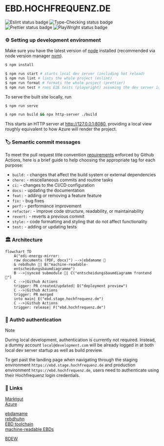 # EBD.HOCHFREQUENZ.DE

![Eslint status badge](https://github.com/Hochfrequenz/ebd.hochfrequenz.de/workflows/Linting/badge.svg)
![Type-Checking status badge](https://github.com/Hochfrequenz/ebd.hochfrequenz.de/workflows/Type-Checking/badge.svg)
![Prettier status badge](https://github.com/Hochfrequenz/ebd.hochfrequenz.de/workflows/Formatting/badge.svg)
![PlayWright status badge](https://github.com/Hochfrequenz/ebd.hochfrequenz.de/workflows/E2E-Testing/badge.svg)

### ⚙️ Setting up development environment

Make sure you have the latest version of [node](https://nodejs.org/en) installed (recommended via node version manager [nvm](https://github.com/nvm-sh/nvm)).

```sh
$ npm install
```

```sh
$ npm run start # starts local dev server (including hot reload)
$ npm run lint # lints the whole project (eslint)
$ npm run format # formats the whole project (prettier)
$ npm run test # runs E2E tests (playwright) assuming the dev server is up and running
```

To serve the built site locally, run

```sh
$ npm run serve
```

```sh
$ npm run build && npx http-server ./build
```

This starts an HTTP server at http://127.0.0.1:8080, providing a local view roughly equivalent to how Azure will render the project.

### 🏷️ Semantic commit messages

To meet the pull request title convention [requirements](https://github.com/Hochfrequenz/entscheidungsbaumdiagramm/blob/main/.github/workflows/conventional-commit-validation.yml) enforced by Github Actions, here is a brief guide to help choosing the appropriate tag for each purpose:

- `build:` - changes that affect the build system or external dependencies
- `chore:` - miscellaneous commits and routine tasks
- `ci:` - changes to the CI/CD configuration
- `docs:` - updating the documentation
- `feat:` - adding or removing a feature feature
- `fix:` - bug fixes
- `perf:` - performance improvement
- `refactor:` - improve code structure, readability, or maintainability
- `revert:` - reverts a previous commit
- `style:` - code formatting and styling that do not affect functionality
- `test:` - adding or updating tests

### 🏛 Architecture

```mermaid
flowchart TD
    A("edi-energy-mirror:
    raw documents (PDF, docx)") -->|ebdamame 🫛
    & rebdhuhn 🐥| B("machine-readable-
    entscheidungsbaumdiagramme")
    B -->|synced submodule 🔄| C("entscheidungsbaumdiagramm frontend 🌳")
    C -->|Github Actions
    trigger: PR created/updated| D("deployment preview")
    C -->|Github Actions
    trigger: PR merged
    into main| E("ebd.stage.hochfrequenz.de")
    C -->|Github Actions
    trigger: release| F("ebd.hochfrequenz.de")
```

### 🔐 Auth0 authentication

> [!NOTE]
> During local development, authentication is currently not required. Instead, a dummy account `local@development.com` will be already logged in at both local dev server startup as well as build preview.

To get past the landing page when navigating through the staging environment `https://ebd.stage.hochfrequenz.de` and production environment `https://ebd.hochfrequenz.de`, users need to authenticate using their Hochfrequenz login credentials.

### 🔗 Links

[Marktgut](https://hochfrequenz-marktplatz.atlassian.net/browse/HFMP-67)<br>
[Azure](https://portal.azure.com/#@hochfrequenz.net/resource/subscriptions/1cdc65f0-62d2-4770-be11-9ec1da950c81/resourceGroups/entscheidungsbaumdiagramm/providers/Microsoft.Web/staticSites/entscheidungsbaumdiagramm-frontend-stage/staticsite)

[ebdamame](https://github.com/Hochfrequenz/ebdamame)<br>
[rebdhuhn](https://github.com/Hochfrequenz/rebdhuhn)<br>
[EBD toolchain](https://github.com/Hochfrequenz/ebd_toolchain)<br>
[machine-readable EBDs](https://github.com/Hochfrequenz/machine-readable_entscheidungsbaumdiagramme/)

[BDEW](https://www.edi-energy.de/index.php?id=38&tx_bdew_bdew%5Bview%5D=future&tx_bdew_bdew%5Baction%5D=list&tx_bdew_bdew%5Bcontroller%5D=Dokument&cHash=325de212fe24061e83e018a2223e6185)
